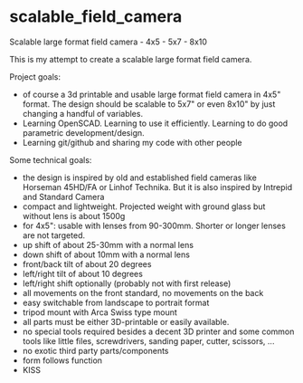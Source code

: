 # scalable_field_camera
Scalable large format field camera - 4x5 - 5x7 - 8x10

This is my attempt to create a scalable large format field camera.

Project goals:
- of course a 3d printable and usable large format field camera in 4x5" format. The design should be scalable to 5x7" or even 8x10" by just changing a handful of variables.
- Learning OpenSCAD. Learning to use it efficiently. Learning to do good parametric development/design.
- Learning git/github and sharing my code with other people

Some technical goals:
- the design is inspired by old and established field cameras like Horseman 45HD/FA or Linhof Technika. But it is also inspired by Intrepid and Standard Camera
- compact and lightweight. Projected weight with ground glass but without lens is about 1500g
- for 4x5": usable with lenses from 90-300mm. Shorter or longer lenses are not targeted.
- up shift of about 25-30mm with a normal lens
- down shift of about 10mm with a normal lens
- front/back tilt of about 20 degrees
- left/right tilt of about 10 degrees
- left/right shift optionally (probably not with first release)
- all movements on the front standard, no movements on the back
- easy switchable from landscape to portrait format
- tripod mount with Arca Swiss type mount
- all parts must be either 3D-printable or easily available. 
- no special tools required besides a decent 3D printer and some common tools like little files, screwdrivers, sanding paper, cutter, scissors, ...
- no exotic third party parts/components 
- form follows function
- KISS 


